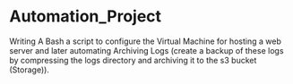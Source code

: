 # Automation_Project

Writing A Bash  a script to configure the Virtual Machine for hosting a web server and
later automating Archiving Logs (create a backup of these logs by compressing the logs directory and archiving it to the s3 bucket (Storage)).
